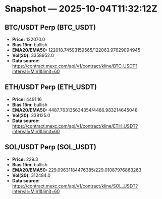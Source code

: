 # Snapshot — 2025-10-04T11:32:12Z

## BTC/USDT Perp (BTC_USDT)
- **Price:** 122070.0
- **Bias 15m:** bullish
- **EMA20/EMA50:** 122018.74593159565/122063.97629094945
- **Vol(20):** 3358952.0
- **Data source:** https://contract.mexc.com/api/v1/contract/kline/BTC_USDT?interval=Min1&limit=60

## ETH/USDT Perp (ETH_USDT)
- **Price:** 4491.16
- **Bias 15m:** bullish
- **EMA20/EMA50:** 4487.763135634354/4486.983214645048
- **Vol(20):** 338125.0
- **Data source:** https://contract.mexc.com/api/v1/contract/kline/ETH_USDT?interval=Min1&limit=60

## SOL/USDT Perp (SOL_USDT)
- **Price:** 229.3
- **Bias 15m:** bullish
- **EMA20/EMA50:** 229.09631184476385/229.01087976863263
- **Vol(20):** 312484.0
- **Data source:** https://contract.mexc.com/api/v1/contract/kline/SOL_USDT?interval=Min1&limit=60

